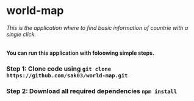 # world-map
###### This is the application where to find basic information of countrie with a single click.

#### You can run this application with foloowing simple steps.
### Step 1: Clone code using `git clone https://github.com/sak03/world-map.git`
### Step 2: Download all required dependencies `npm install`